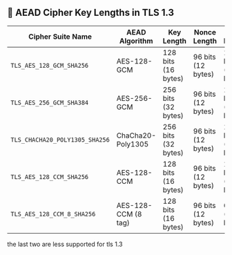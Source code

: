 ## 🔐 AEAD Cipher Key Lengths in TLS 1.3

| Cipher Suite Name                      | AEAD Algorithm         | **Key Length**        | **Nonce Length**     | **Tag Length**         |
|---------------------------------------|------------------------|------------------------|------------------------|--------------------------|
| `TLS_AES_128_GCM_SHA256`              | AES-128-GCM            | 128 bits (16 bytes)    | 96 bits (12 bytes)     | 128 bits (16 bytes)     |
| `TLS_AES_256_GCM_SHA384`              | AES-256-GCM            | 256 bits (32 bytes)    | 96 bits (12 bytes)     | 128 bits (16 bytes)     |
| `TLS_CHACHA20_POLY1305_SHA256`        | ChaCha20-Poly1305      | 256 bits (32 bytes)    | 96 bits (12 bytes)     | 128 bits (16 bytes)     |
| `TLS_AES_128_CCM_SHA256`              | AES-128-CCM            | 128 bits (16 bytes)    | 96 bits (12 bytes)     | 128 bits (16 bytes)     |
| `TLS_AES_128_CCM_8_SHA256`            | AES-128-CCM (8 tag)    | 128 bits (16 bytes)    | 96 bits (12 bytes)     | 64 bits (8 bytes)       |

the last two are less supported for tls 1.3
